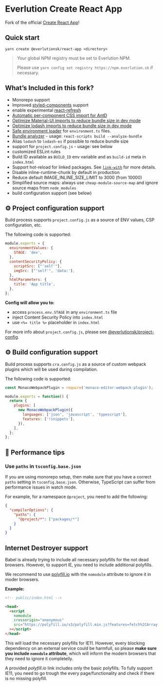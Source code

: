 # Everlution Create React App

Fork of the official [Create React App](https://github.com/facebook/create-react-app)!

## Quick start

```
yarn create @everlutionsk/react-app <directory>
```

> Your global NPM registry must be set to Everlution NPM.
>
> Please use `yarn config set registry https://npm.everlution.sk` if necessary.

## What’s Included in this fork?

- Monorepo support
- Improved [styled-components](https://github.com/styled-components/babel-plugin-styled-components) support
- enable experimental [react-refresh](https://github.com/facebook/create-react-app/pull/8582)
- [Automatic per-component CSS import for AntD](https://ant.design/docs/react/use-with-create-react-app#Use-babel-plugin-import)
- [Optimize Material-UI imports to reduce bundle size in dev mode](https://material-ui.com/guides/minimizing-bundle-size/)
- [Optimize lodash imports to reduce bundle size in dev mode](https://github.com/lodash/babel-plugin-lodash)
- [Safe environment loader](https://github.com/deftomat/safe-environment-loader) for `environment.ts` files.
- [Bundle analyzer](https://www.npmjs.com/package/webpack-bundle-analyzer) - usage: `react-scripts build --analyze-bundle`
- Alias `lodash` to `lodash-es` if possible to reduce bundle size
- support for `project.config.js` - usage: see below
- customized ESLint rules
- Build ID available as `BUILD_ID` env variable and as `build-id` meta in `index.html`
- Support hot-reload for linked packages. See [`link-with`](https://github.com/deftomat/link-with) for more details.
- Disable inline-runtime-chunk by default in production
- Reduce default IMAGE_INLINE_SIZE_LIMIT to 3000 (from 10000)
- Simplified source maps: always use `cheap-module-source-map` and ignore source maps from `node_modules`
- build configuration support (see below)

## ⚙️ Project configuration support

Build process supports `project.config.js` as a source of ENV values, CSP configuration, etc.

The following code is supported:

```js
module.exports = {
  environmentValues: {
    STAGE: 'dev',
  },
  contentSecurityPolicy: {
    scriptSrc: ["'self'"],
    imgSrc: ["'self'", 'data:'],
  },
  htmlParameters: {
    title: 'App title',
  },
};
```

**Config will allow you to:**

- access `process.env.STAGE` in any `environment.ts` file
- inject Content Security Policy into `index.html`
- use `<%= title %>` placeholder in `index.html`

For more info about `project.config.js`, please see [@everlutionsk/project-config](https://github.com/everlutionsk/packages/tree/master/packages/project-config).

## ⚙️ Build configuration support

Build process supports `cra.config.js` as a source of custom webpack plugins which will be used during compilation.

The following code is supported:

```js
const MonacoWebpackPlugin = require('monaco-editor-webpack-plugin');

module.exports = function() {
  return {
    plugins: [
      new MonacoWebpackPlugin({
        languages: ['json', 'javascript', 'typescript'],
        features: ['!snippets'],
      }),
    ],
  };
};
```

## 🚀 Performance tips

### Use `paths` in `tsconfig.base.json`

If you are using monorepo setup, then make sure that you have a correct `paths` setting in `tsconfig.base.json`.
Otherwise, TypeScript can suffer from performance issues in watch mode.

For example, for a namespace `@project`, you need to add the following:

```json
{
  "compilerOptions": {
    "paths": {
      "@project/*": ["packages/*"]
    }
  }
}
```

## Internet Destroyer support

Babel is already trying to include all necessary polyfills for the not dead browsers.
However, to support IE, you need to include additional polyfills.

We recommend to use [polyfill.io](https://polyfill.io/v3/url-builder/) with the `nomodule` attribute to ignore it in moder browsers.

**Example:**

```html
<!-- public/index.html -->

<head>
  <script
    nomodule
    crossorigin="anonymous"
    src="https://polyfill.io/v3/polyfill.min.js?features=fetch%2CArray.prototype.find%2CArray.prototype.findIndex%2CArray.prototype.includes%2CString.prototype.includes%2CObject.assign%2CObject.entries%2CSymbol"
  ></script>
</head>
```

This will load the necessary polyfills for IE11. However, every blocking dependency on an external service could be harmfull, so please **make sure you include `nomodule` attribute**, which will inform the modern browsers that they need to ignore it completelly.

A provided _polyfill.io_ link includes only the basic polyfills. To fully support IE11, you need to go trough the every page/functionality and check if there is no missing polyfill.
